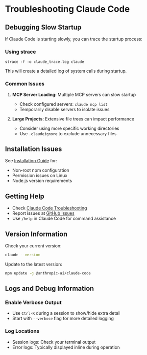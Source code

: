 # Troubleshooting Claude Code

## Debugging Slow Startup

If Claude Code is starting slowly, you can trace the startup process:

### Using strace

```shell
strace -f -o claude_trace.log claude
```

This will create a detailed log of system calls during startup.

### Common Issues

1. **MCP Server Loading**: Multiple MCP servers can slow startup
   - Check configured servers: `claude mcp list`
   - Temporarily disable servers to isolate issues

2. **Large Projects**: Extensive file trees can impact performance
   - Consider using more specific working directories
   - Use `.claudeignore` to exclude unnecessary files

## Installation Issues

See [Installation Guide](./install.md) for:
- Non-root npm configuration
- Permission issues on Linux
- Node.js version requirements

## Getting Help

- Check [Claude Code Troubleshooting](https://docs.anthropic.com/en/docs/claude-code/troubleshooting)
- Report issues at [GitHub Issues](https://github.com/anthropics/claude-code/issues)
- Use `/help` in Claude Code for command assistance

## Version Information

Check your current version:
```bash
claude --version
```

Update to the latest version:
```bash
npm update -g @anthropic-ai/claude-code
```

## Logs and Debug Information

### Enable Verbose Output
- Use `Ctrl-R` during a session to show/hide extra detail
- Start with `--verbose` flag for more detailed logging

### Log Locations
- Session logs: Check your terminal output
- Error logs: Typically displayed inline during operation
